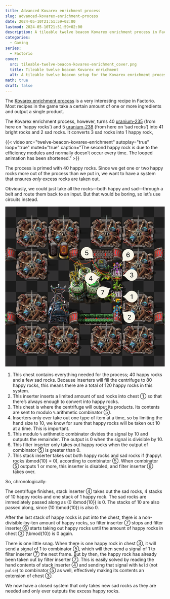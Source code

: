 ```yaml
---
title: Advanced Kovarex enrichment process
slug: advanced-kovarex-enrichment-process
date: 2024-05-10T21:51:59+02:00
lastmod: 2024-05-10T21:51:59+02:00
description: A tileable twelve beacon Kovarex enrichment process in Factorio using circuits.
categories:
  - Gaming
series:
  - Factorio
cover:
  src: tileable-twelve-beacon-kovarex-enrichment_cover.png
  title: Tileable twelve beacon Kovarex enrichment
  alt: A tileable twelve beacon setup for the Kovarex enrichment process in Factorio.
math: true
draft: false
---
```


The [Kovarex enrichment process](https://wiki.factorio.com/Kovarex_enrichment_process) is a very
interesting recipe in Factorio. Most recipes in the game take a certain amount of one or more
ingredients and output a single product.

The Kovarex enrichment process, however, turns 40
[uranium-235](https://wiki.factorio.com/Uranium-235) (from here on ‘happy rocks’) and 5
[uranium-238](https://wiki.factorio.com/Uranium-238) (from here on ‘sad rocks’) into 41 bright rocks
and 2 sad rocks. It converts 3 sad rocks into 1 happy rock,

{{< video
   src="twelve-beacon-kovarex-enrichment"
   autoplay="true"
   loop="true"
   muted="true"
   caption="The second happy rock is due to the efficiency modules and normally doesn’t occur every time. The looped animation has been shortened." >}}

The process is primed with 40 happy rocks. Since we get one or two happy rocks more out of the
process than we put in, we want to have a system that ensures _only_ excess rocks are taken out.

Obviously, we could just take all the rocks—both happy and sad—through a belt and route them back to
an input. But that would be boring, so let’s use circuits instead.

![The Kovarex enrichment process layout with numbers](process-layout-with-numbers.png "The numbers are ordered in order to explain the process, not to denote the chronological order of the process.")

1. This chest contains everything needed for the process; 40 happy rocks and a few sad rocks.
   Because inserters will fill the centrifuge to 80 happy rocks, this means there are a total of 120
   happy rocks in this system.</span>
2. This inserter inserts a limited amount of sad rocks into chest ① so that there’s always enough to
   convert into happy rocks.
3. This chest is where the centrifuge will output its products. Its contents are sent to modulo `%`
   arithmetic combinator ⑤.
4. Inserters only ever take out one type of item at a time, so by limiting the hand size to 10, we
   know for sure that happy rocks will be taken out 10 at a time. This is important.
5. This modulo `%` arithmetic combinator divides the signal by 10 and outputs the remainder. The
   output is 0 when the signal is divisible by 10.
6. This filter inserter only takes out happy rocks when the output of combinator ⑤ is greater
   than 0.
7. This stack inserter takes out both happy rocks and sad rocks if \(happy\ rocks \bmod{10} = 0\),
   according to combinator ⑤. When combinator ⑤ outputs 1 or more, this inserter is disabled, and
   filter inserter ⑥ takes over.

So, chronologically:

The centrifuge finishes, stack inserter ④ takes out the sad rocks, 4 stacks of 10 happy rocks and
one stack of 1 happy rock. The sad rocks are immediately passed along as \(0 \bmod{10}\) is 0. The
stacks of 10 are also passed along, since \(10 \bmod{10}\) is also 0.

After the last stack of happy rocks is put into the chest, there is a non-divisible-by-ten amount of
happy rocks, so filter inserter ⑦ stops and filter inserter ⑥ starts taking out happy rocks until
the amount of happy rocks in chest ③ \(\bmod{10}\) is 0 again.

There is one little snag. When there is one happy rock in chest ③, it will send a signal of 1 to
combinator ⑤, which will then send a signal of 1 to filter inserter ⑦ the next frame. But by then,
the happy rock has already been taken out by filter inserter ⑦. This is easily solved by reading the
hand contents of stack inserter ④ and sending that signal with `hold` (not `pulse`) to combinator ⑤
as well, effectively making its contents an extension of chest ③.

We now have a closed system that only takes new sad rocks as they are needed and only ever outputs
the excess happy rocks.
